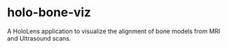 # holo-bone-viz
A HoloLens application to visualize the alignment of bone models from MRI and Ultrasound scans.
